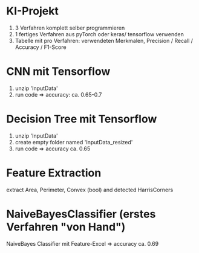 # KI-Projekt

1. 3 Verfahren komplett selber programmieren
2. 1 fertiges Verfahren aus pyTorch oder keras/ tensorflow verwenden
3. Tabelle mit pro Verfahren: verwendeten Merkmalen, Precision / Recall / Accuracy / F1-Score


# CNN mit Tensorflow
1. unzip 'InputData'
2. run code
=> accuracy: ca. 0.65-0.7

# Decision Tree mit Tensorflow
1. unzip 'InputData'
2. create empty folder named 'InputData_resized'
3. run code
=> accuracy ca. 0.65

# Feature Extraction
extract Area, Perimeter, Convex (bool) and detected HarrisCorners

# NaiveBayesClassifier (erstes Verfahren "von Hand")
NaiveBayes Classifier mit Feature-Excel
=> accuracy ca. 0.69

